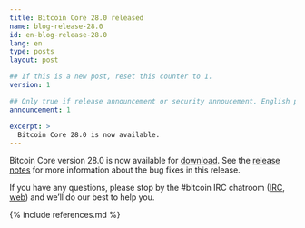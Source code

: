 ```yaml
---
title: Bitcoin Core 28.0 released
name: blog-release-28.0
id: en-blog-release-28.0
lang: en
type: posts
layout: post

## If this is a new post, reset this counter to 1.
version: 1

## Only true if release announcement or security annoucement. English posts only
announcement: 1

excerpt: >
  Bitcoin Core 28.0 is now available.
---
```

Bitcoin Core version 28.0 is now available for [download][download
page].  See the [release notes][] for more information about the
bug fixes in this release.

If you have any questions, please stop by the #bitcoin IRC chatroom
([IRC][irc], [web][web irc]) and we’ll do our best to help you.

[release notes]: /en/releases/28.0/
[IRC]: irc://irc.libera.chat/bitcoin
[web irc]: https://web.libera.chat/#bitcoin
[download page]: /en/download

{% include references.md %}
